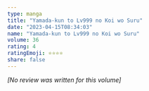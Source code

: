 ```yaml
---
type: manga
title: "Yamada-kun to Lv999 no Koi wo Suru"
date: "2023-04-15T08:34:03"
name: "Yamada-kun to Lv999 no Koi wo Suru"
volume: 36
rating: 4
ratingEmoji: ⭐️⭐️⭐️⭐️
share: false
---
```


*[No review was written for this volume]*
